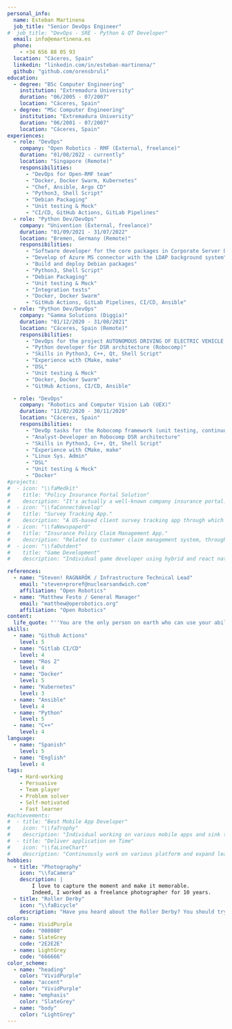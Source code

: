 ```yaml
---
personal_info:
  name: Esteban Martinena
  job_title: "Senior DevOps Engineer"
#  job_title: "DevOps - SRE - Python & QT Developer"
  email: info@emartinena.es
  phone:
    - +34 656 88 05 93
  location: "Cáceres, Spain"
  linkedin: "linkedin.com/in/esteban-martinena/"
  github: "github.com/orensbruli"
education:
  - degree: "BSc Computer Engineering"
    institution: "Extremadura University"
    duration: "06/2005 - 07/2007"
    location: "Cáceres, Spain"
  - degree: "MSc Computer Engineering"
    institution: "Extremadura University"
    duration: "06/2001 - 07/2007"
    location: "Cáceres, Spain"
experiences:
  - role: "DevOps"
    company: "Open Robotics - RMF (External, freelance)"
    duration: "01/08/2022 - currently"
    location: "Singapore (Remote)"
    responsibilities:
      - "DevOps for Open-RMF team"
      - "Docker, Docker Swarm, Kubernetes"
      - "Chef, Ansible, Argo CD"
      - "Python3, Shell Script"
      - "Debian Packaging"
      - "Unit testing & Mock"
      - "CI/CD, GitHub Actions, GitLab Pipelines"
  - role: "Python Dev/DevOps"
    company: "Univention (External, freelance)"
    duration: "01/09/2021 - 31/07/2022"
    location: "Bremen, Germany (Remote)"
    responsibilities:
      - "Software developer for the core packages in Corporate Server Debian based distribution"
      - "Develop of Azure MS connector with the LDAP background system"
      - "Build and deploy Debian packages"
      - "Python3, Shell Script"
      - "Debian Packaging"
      - "Unit testing & Mock"
      - "Integration tests"
      - "Docker, Docker Swarm"
      - "GitHub Actions, GitLab Pipelines, CI/CD, Ansible"
  - role: "Python Dev/DevOps"
    company: "Gamma Solutions (Diggia)"
    duration: "01/12/2020 - 31/08/2021"
    location: "Cáceres, Spain (Remote)"
    responsibilities:
      - "DevOps for the project AUTONOMOUS DRIVING OF ELECTRIC VEHICLE FLEET within the 5G PILOT PROJECT: CITY OF CÁCERES"
      - "Python developer for DSR architecture (Robocomp)"
      - "Skills in Python3, C++, Qt, Shell Script"
      - "Experience with CMake, make"
      - "DSL"
      - "Unit testing & Mock"
      - "Docker, Docker Swarm"
      - "GitHub Actions, CI/CD, Ansible"

  - role: "DevOps"
    company: "Robotics and Computer Vision Lab (UEX)"
    duration: "11/02/2020 - 30/11/2020"
    location: "Cáceres, Spain"
    responsibilities:
      - "DevOp tasks for the Robocomp framework (unit testing, continuous integration, architecture refactoring for plugin support)"
      - "Analyst-Developer on Robocomp DSR architecture"
      - "Skills in Python3, C++, Qt, Shell Script"
      - "Experience with CMake, make"
      - "Linux Sys. Admin"
      - "DSL"
      - "Unit testing & Mock"
      - "Docker"
#projects:
#  - icon: "\\faMedkit"
#    title: "Policy Insurance Portal Solution"
#    description: "It's actually a well-known company insurance portal. All the policyholders buy or renew policies, as well as provide a claim facility too for instant resolution."
#  - icon: "\\faConnectdevelop"
#    title: "Survey Tracking App."
#    description: "A US-based client survey tracking app through which clients make a survey for an individual vehicle as per requirement."
#  - icon: "\\faNewspaperO"
#    title: "Insurance Policy Claim Management App."
#    description: "Related to customer claim management system, through which agents report a claim related to policy along with the insurance paradigms."
#  - icon: "\\faOutdent"
#    title: "Game Development"
#    description: "Individual game developer using hybrid and react native platforms. Currently, a total of 3 mobile games deployed on the play store."

references:
  - name: "Steven! RAGNARÖK / Infrastructure Technical Lead"
    email: "steven+proref@nuclearsandwich.com"
    affiliation: "Open Robotics"
  - name: "Matthew Festo / General Manager"
    email: "matthew@operobotics.org"
    affiliation: "Open Robotics"
content:
  life_quote: "''You are the only person on earth who can use your ability''"
skills:
  - name: "Github Actions"
    level: 5
  - name: "Gitlab CI/CD"
    level: 4
  - name: "Ros 2"
    level: 4
  - name: "Docker"
    level: 5
  - name: "Kubernetes"
    level: 3
  - name: "Ansible"
    level: 4
  - name: "Python"
    level: 5
  - name: "C++"
    level: 4
language:
  - name: "Spanish"
    level: 5
  - name: "English"
    level: 4
tags:
    - Hard-working
    - Persuasive
    - Team player
    - Problem solver
    - Self-motivated
    - Fast learner
#achievements:
#  - title: "Best Mobile App Developer"
#    icon: "\\faTrophy"
#    description: "Individual working on various mobile apps and sink to deliver before time"
#  - title: "Deliver application on Time"
#    icon: "\\faLineChart"
#    description: "Continuously work on various platform and expand learning capability in terms of quality"
hobbies:
  - title: "Photography"
    icon: "\\faCamera"
    description: |
        I love to capture the moment and make it memorable.
        Indeed, I worked as a freelance photographer for 10 years.
  - title: "Roller Derby"
    icon: "\\faBicycle"
    description: "Have you heard about the Roller Derby? You should try it!"
colors:
  - name: VividPurple
    code: "008080"
  - name: SlateGrey
    code: "2E2E2E"
  - name: LightGrey
    code: "666666"
color_scheme:
  - name: "heading"
    color: "VividPurple"
  - name: "accent"
    color: "VividPurple"
  - name: "emphasis"
    color: "SlateGrey"
  - name: "body"
    color: "LightGrey"
---
```

